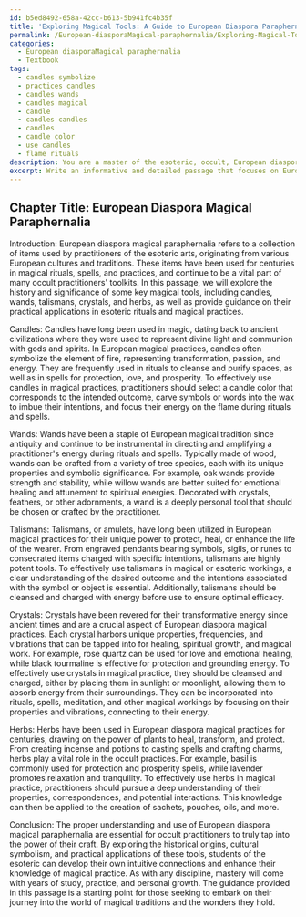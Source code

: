 ```yaml
---
id: b5ed8492-658a-42cc-b613-5b941fc4b35f
title: 'Exploring Magical Tools: A Guide to European Diaspora Paraphernalia'
permalink: /European-diasporaMagical-paraphernalia/Exploring-Magical-Tools-A-Guide-to-European-Diaspora-Paraphernalia/
categories:
  - European diasporaMagical paraphernalia
  - Textbook
tags:
  - candles symbolize
  - practices candles
  - candles wands
  - candles magical
  - candle
  - candles candles
  - candles
  - candle color
  - use candles
  - flame rituals
description: You are a master of the esoteric, occult, European diasporaMagical paraphernalia and education, you have written many textbooks on the subject in ways that provide students with rich and deep understanding of the subject. You are being asked to write textbook-like sections on a topic and you do it with full context, explainability, and reliability in accuracy to the true facts of the topic at hand, in a textbook style that a student would easily be able to learn from, in a rich, engaging, and contextual way. Always include relevant context (such as formulas and history), related concepts, and in a way that someone can gain deep insights from.
excerpt: Write an informative and detailed passage that focuses on European diaspora magical paraphernalia which could be found in a grimoire, lesson, spellbook, or treatise. This passage should describe various traditional tools (candles, wands, talismans, crystals, herbs, etc.), their historical origins, cultural symbolism, and practical applications in esoteric rituals and magical practices. Additionally, provide guidance on how students of occult and esoteric studies can effectively use these magical objects to enhance their knowledge and perform rituals.
---
```

## Chapter Title: European Diaspora Magical Paraphernalia

Introduction:
European diaspora magical paraphernalia refers to a collection of items used by practitioners of the esoteric arts, originating from various European cultures and traditions. These items have been used for centuries in magical rituals, spells, and practices, and continue to be a vital part of many occult practitioners' toolkits. In this passage, we will explore the history and significance of some key magical tools, including candles, wands, talismans, crystals, and herbs, as well as provide guidance on their practical applications in esoteric rituals and magical practices.

Candles:
Candles have long been used in magic, dating back to ancient civilizations where they were used to represent divine light and communion with gods and spirits. In European magical practices, candles often symbolize the element of fire, representing transformation, passion, and energy. They are frequently used in rituals to cleanse and purify spaces, as well as in spells for protection, love, and prosperity. To effectively use candles in magical practices, practitioners should select a candle color that corresponds to the intended outcome, carve symbols or words into the wax to imbue their intentions, and focus their energy on the flame during rituals and spells.

Wands:
Wands have been a staple of European magical tradition since antiquity and continue to be instrumental in directing and amplifying a practitioner's energy during rituals and spells. Typically made of wood, wands can be crafted from a variety of tree species, each with its unique properties and symbolic significance. For example, oak wands provide strength and stability, while willow wands are better suited for emotional healing and attunement to spiritual energies. Decorated with crystals, feathers, or other adornments, a wand is a deeply personal tool that should be chosen or crafted by the practitioner.

Talismans:
Talismans, or amulets, have long been utilized in European magical practices for their unique power to protect, heal, or enhance the life of the wearer. From engraved pendants bearing symbols, sigils, or runes to consecrated items charged with specific intentions, talismans are highly potent tools. To effectively use talismans in magical or esoteric workings, a clear understanding of the desired outcome and the intentions associated with the symbol or object is essential. Additionally, talismans should be cleansed and charged with energy before use to ensure optimal efficacy.

Crystals:
Crystals have been revered for their transformative energy since ancient times and are a crucial aspect of European diaspora magical practices. Each crystal harbors unique properties, frequencies, and vibrations that can be tapped into for healing, spiritual growth, and magical work. For example, rose quartz can be used for love and emotional healing, while black tourmaline is effective for protection and grounding energy. To effectively use crystals in magical practice, they should be cleansed and charged, either by placing them in sunlight or moonlight, allowing them to absorb energy from their surroundings. They can be incorporated into rituals, spells, meditation, and other magical workings by focusing on their properties and vibrations, connecting to their energy.

Herbs:
Herbs have been used in European diaspora magical practices for centuries, drawing on the power of plants to heal, transform, and protect. From creating incense and potions to casting spells and crafting charms, herbs play a vital role in the occult practices. For example, basil is commonly used for protection and prosperity spells, while lavender promotes relaxation and tranquility. To effectively use herbs in magical practice, practitioners should pursue a deep understanding of their properties, correspondences, and potential interactions. This knowledge can then be applied to the creation of sachets, pouches, oils, and more.

Conclusion:
The proper understanding and use of European diaspora magical paraphernalia are essential for occult practitioners to truly tap into the power of their craft. By exploring the historical origins, cultural symbolism, and practical applications of these tools, students of the esoteric can develop their own intuitive connections and enhance their knowledge of magical practice. As with any discipline, mastery will come with years of study, practice, and personal growth. The guidance provided in this passage is a starting point for those seeking to embark on their journey into the world of magical traditions and the wonders they hold.
